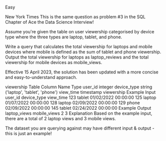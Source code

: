 Easy

New York Times
This is the same question as problem #3 in the SQL Chapter of Ace the Data Science Interview!

Assume you're given the table on user viewership categorised by device type where the three types are laptop, tablet, and phone.

Write a query that calculates the total viewership for laptops and mobile devices where mobile is defined as the sum of tablet and phone viewership. Output the total viewership for laptops as laptop_reviews and the total viewership for mobile devices as mobile_views.

Effective 15 April 2023, the solution has been updated with a more concise and easy-to-understand approach.

viewership Table
Column Name	Type
user_id	integer
device_type	string ('laptop', 'tablet', 'phone')
view_time	timestamp
viewership Example Input
user_id	device_type	view_time
123	tablet	01/02/2022 00:00:00
125	laptop	01/07/2022 00:00:00
128	laptop	02/09/2022 00:00:00
129	phone	02/09/2022 00:00:00
145	tablet	02/24/2022 00:00:00
Example Output
laptop_views	mobile_views
2	3
Explanation
Based on the example input, there are a total of 2 laptop views and 3 mobile views.

The dataset you are querying against may have different input & output - this is just an example!